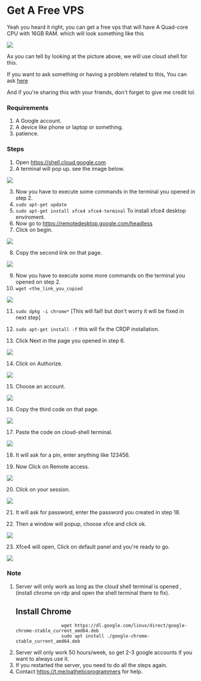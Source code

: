 # Get A Free VPS
Yeah you heard it right, you can get a free vps that will have A Quad-core CPU with 16GB RAM.
which will look something like this
<br>



<img src="https://i.imgur.com/3cSoCla.png">

As you can tell by looking at the picture above, we will use cloud shell for this.


If you want to ask something or having a problem related to this, You can ask [here](https://t.me/patheticprogrammers)

And if you're sharing this with your friends, don't forget to give me credit lol.

### Requirements

1. A Google account.
2. A device like phone or laptop or something.
3. patience.

### Steps

1. Open https://shell.cloud.google.com
2. A terminal will pop up. see the image below.

<img src="https://i.imgur.com/SEujN0q.png">

3. Now you have to execute some commands in the terminal you opened in step 2.
4. `sudo apt-get update`
5. `sudo apt-get install xfce4 xfce4-terminal` To install xfce4 desktop enviroment.
6. Now go to https://remotedesktop.google.com/headless
7. Click on begin.

<img src="https://i.imgur.com/nTbadrQ.png">

8. Copy the second link on that page.


<img src="https://i.imgur.com/JMMGnbm.png">

9. Now you have to execute some more commands on the terminal you opened on step 2.
10. `wget <the_link_you_copied`


<img src="https://i.imgur.com/7N6fU62.png">

11. `sudo dpkg -i chrome*` [This will fail! but don't worry it will be fixed in next step]

12. `sudo apt-get install -f` this will fix the CRDP installation.
13. Click Next in the page you opened in step 6.

<img src="https://i.imgur.com/9mp8uhO.png">

14. Click on Authorize.

<img src="https://i.imgur.com/yqGb3yS.png">

15. Choose an account.

<img src="https://i.imgur.com/n8DhoZK.png">

16. Copy the third code on that page.

<img src="https://i.imgur.com/lWVMVcy.png">

17. Paste the code on cloud-shell terminal.

<img src="https://i.imgur.com/4kpt2FK.png">

18. It will ask for a pin, enter anything like 123456.

19. Now Click on Remote access.

<img src="https://i.imgur.com/rZx6QLF.png">

20. Click on your session.

<img src="https://i.imgur.com/o14fxQ9.png">

21. It will ask for password, enter the password you created in step 18.

22. Then a window will popup, choose xfce and click ok.

<img src="https://i.imgur.com/RVnXp8s.png">

23. Xfce4 will open, Click on default panel and you're ready to go.


<img src="https://i.imgur.com/CHqrLeU.png">

### Note
1. Server will only work as long as the cloud shell terminal is opened , (install chrome on rdp and open the shell terminal there to fix).
      ## Install Chrome 
                        wget https://dl.google.com/linux/direct/google-chrome-stable_current_amd64.deb
                        sudo apt install ./google-chrome-stable_current_amd64.deb
2. Server will only work 50 hours/week, so get 2-3 google accounts if you want to always use it.
3. If you restarted the server, you need to do all the steps again.
4. Contact https://t.me/patheticprogrammers for help.
